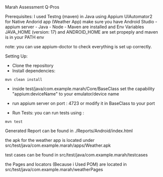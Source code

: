 Marah Assessment Q-Pros

Prerequisites:
I used Testng (maven) in Java using Appium UIAutomator2 for Native Andorid app (Weather App)
make sure you have Android Studio - appium server - Java - Node - Maven are installed
and Env Variables JAVA_HOME (version: 17) and ANDROID_HOME are set propeply and maven is in your PATH env

note: you can use appium-doctor to check everything is set up correctly.

Setting Up:

- Clone the repository
- Install dependencies:

```
mvn clean install
```

- inside test/java/com.example.marah/Core/BaseClass set the capability "appium:deviceName" to your emulator/device name
- run appium server on port : 4723 or modify it in BaseClass to your port

- Run Tests: you can run tests using :

```
mvn test
```

Generated Report can be found in ./Reports/Android/index.html

the apk for the weather app is located under src/test/java/com.example.marah/apps/Weather.apk

test cases can be found in  src/test/java/com.example.marah/testcases

the Pages and locators (Because i Used POM) are located in src/test/java/com.example.marah/weatherPages

